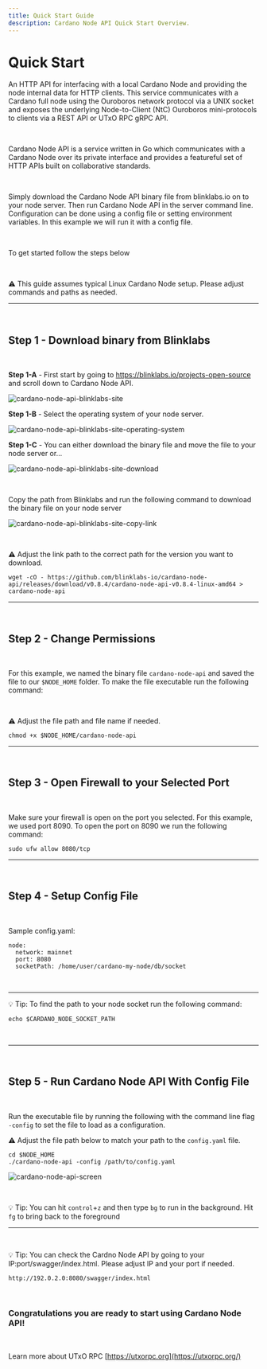 ```yaml
---
title: Quick Start Guide
description: Cardano Node API Quick Start Overview.
---
```


# Quick Start

An HTTP API for interfacing with a local Cardano Node and providing the node internal data for HTTP clients. This service communicates with a Cardano full node using the Ouroboros network protocol via a UNIX socket and exposes the underlying Node-to-Client (NtC) Ouroboros mini-protocols to clients via a REST API or UTxO RPC gRPC API.

<br>

Cardano Node API is a service written in Go which communicates with a Cardano Node over its private interface and provides a featureful set of HTTP APIs built on collaborative standards.

<br>

Simply download the Cardano Node API binary file from blinklabs.io on to your node server. Then run Cardano Node API in the server command line. Configuration can be done using a config file or setting environment variables. In this example we will run it with a config file.

<br>

To get started follow the steps below

<br>

⚠️ This guide assumes typical Linux Cardano Node setup. Please adjust commands and paths as needed.

***

<br>

## Step 1 - Download binary from Blinklabs  
<br>

**Step 1-A** - First start by going to <a href="https://blinklabs.io/projects-open-source" target="_blank">https://blinklabs.io/projects-open-source</a> and scroll down to Cardano Node API.  

![cardano-node-api-blinklabs-site](/cardano-node-api-blinklabs-site.png)
<br>

**Step 1-B** - Select the operating system of your node server.  

![cardano-node-api-blinklabs-site-operating-system](/cardano-node-api-blinklabs-site-operating-system.png)
<br>

**Step 1-C** - You can either download the binary file and move the file to your node server or...  

![cardano-node-api-blinklabs-site-download](/cardano-node-api-blinklabs-site-download.png)

<br>

Copy the path from Blinklabs and run the following command to download the binary file on your node server  

![cardano-node-api-blinklabs-site-copy-link](/cardano-node-api-blinklabs-site-copy-link.png)

<br>

⚠️ Adjust the link path to the correct path for the version you want to download. 

```
wget -cO - https://github.com/blinklabs-io/cardano-node-api/releases/download/v0.8.4/cardano-node-api-v0.8.4-linux-amd64 > cardano-node-api
```

***

<br>

## Step 2 - Change Permissions

<br>

For this example, we named the binary file `cardano-node-api` and saved the file to our `$NODE_HOME` folder. To make the file executable run the following command:

<br>

⚠️ Adjust the file path and file name if needed. 

```
chmod +x $NODE_HOME/cardano-node-api
```

***

<br>

## Step 3 - Open Firewall to your Selected Port

<br>

Make sure your firewall is open on the port you selected. For this example, we used port 8090. To open the port on 8090 we run the following command:

```
sudo ufw allow 8080/tcp
```

***

<br>

## Step 4 - Setup Config File

<br>

Sample config.yaml:

```
node:
  network: mainnet
  port: 8080
  socketPath: /home/user/cardano-my-node/db/socket
```

<br>

***

💡 Tip: To find the path to your node socket run the following command:

```
echo $CARDANO_NODE_SOCKET_PATH
```

<br>

<!--

A detailed breakdown of the configuration file can be found here: [https://github.com/blinklabs-io/tx-submit-api/blob/main/config.yaml.example](https://github.com/blinklabs-io/tx-submit-api/blob/main/config.yaml.example)

-->

***

<br>

## Step 5 - Run Cardano Node API With Config File

<br>

Run the executable file by running the following with the command line flag `-config` to set the file to load as a configuration.

⚠️ Adjust the file path below to match your path to the `config.yaml` file.

```
cd $NODE_HOME
./cardano-node-api -config /path/to/config.yaml
```

![cardano-node-api-screen](/cardano-node-api-screen.png)

<br>

💡 Tip: You can hit `control`+`z` and then type `bg` to run in the background. Hit `fg` to bring back to the foreground

***

<br>


💡 Tip: You can check the Cardno Node API by going to your IP:port/swagger/index.html. Please adjust IP and your port if needed.

```
http://192.0.2.0:8080/swagger/index.html
```

<br>

### Congratulations you are ready to start using Cardano Node API!

<br>

Learn more about UTxO RPC [https://utxorpc.org](https://utxorpc.org/)


